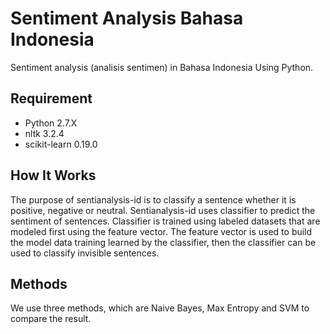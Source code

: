 # Sentiment Analysis Bahasa Indonesia

Sentiment analysis (analisis sentimen) in Bahasa Indonesia Using Python.

## Requirement
* Python 2.7.X
* nltk 3.2.4
* scikit-learn 0.19.0

## How It Works
The purpose of sentianalysis-id is to classify a sentence whether it is positive, negative or neutral. Sentianalysis-id uses classifier to predict the sentiment of sentences. Classifier is trained using labeled datasets that are modeled first using the feature vector. The feature vector is used to build the model data training learned by the classifier, then the classifier can be used to classify invisible sentences.

## Methods
We use three methods, which are Naive Bayes, Max Entropy and SVM to compare the result.